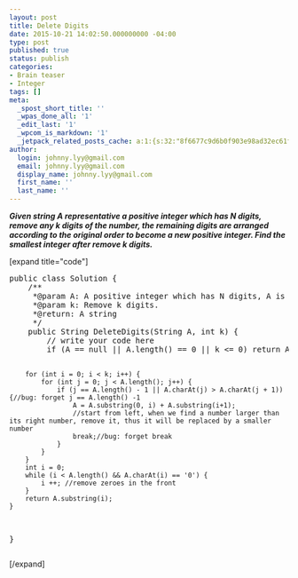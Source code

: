 ```yaml
---
layout: post
title: Delete Digits
date: 2015-10-21 14:02:50.000000000 -04:00
type: post
published: true
status: publish
categories:
- Brain teaser
- Integer
tags: []
meta:
  _spost_short_title: ''
  _wpas_done_all: '1'
  _edit_last: '1'
  _wpcom_is_markdown: '1'
  _jetpack_related_posts_cache: a:1:{s:32:"8f6677c9d6b0f903e98ad32ec61f8deb";a:2:{s:7:"expires";i:1467974601;s:7:"payload";a:3:{i:0;a:1:{s:2:"id";i:533;}i:1;a:1:{s:2:"id";i:536;}i:2;a:1:{s:2:"id";i:200;}}}}
author:
  login: johnny.lyy@gmail.com
  email: johnny.lyy@gmail.com
  display_name: johnny.lyy@gmail.com
  first_name: ''
  last_name: ''
---
```

<p><strong><em>Given string A representative a positive integer which has N digits, remove any k digits of the number, the remaining digits are arranged according to the original order to become a new positive integer. Find the smallest integer after remove k digits.</em></strong></p>
<p>[expand title="code"]</p>
<pre>
public class Solution {
    /**
     *@param A: A positive integer which has N digits, A is a string.
     *@param k: Remove k digits.
     *@return: A string
     */
    public String DeleteDigits(String A, int k) {
        // write your code here
        if (A == null || A.length() == 0 || k <= 0) return A;
        
        for (int i = 0; i < k; i++) {
            for (int j = 0; j < A.length(); j++) {
                if (j == A.length() - 1 || A.charAt(j) > A.charAt(j + 1)) {//bug: forget j == A.length() -1 
                    A = A.substring(0, i) + A.substring(i+1);
                    //start from left, when we find a number larger than its right number, remove it, thus it will be replaced by a smaller number
                    break;//bug: forget break
                }
            }
        }
        int i = 0;
        while (i < A.length() && A.charAt(i) == '0') {
            i ++; //remove zeroes in the front
        }
        return A.substring(i);
    }
}
</pre>
<p>[/expand]</p>
